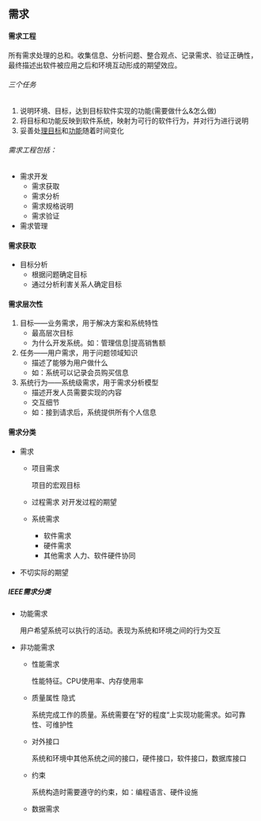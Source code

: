 ## 需求

#### 需求工程

​	所有需求处理的总和。收集信息、分析问题、整合观点、记录需求、验证正确性，最终描述出软件被应用之后和环境互动形成的期望效应。

###### 三个任务

1. 说明环境、目标，达到目标软件实现的功能(需要做什么&怎么做)
2. 将目标和功能反映到软件系统，映射为可行的软件行为，并对行为进行说明
3. 妥善处<u>理目标</u>和<u>功能</u>随着时间变化

###### 需求工程包括：

- 需求开发
  - 需求获取
  - 需求分析
  - 需求规格说明
  - 需求验证
- 需求管理

#### 需求获取

- 目标分析
  - 根据问题确定目标
  - 通过分析利害关系人确定目标

#### 

#### 需求层次性

1. 目标——业务需求，用于解决方案和系统特性
   - 最高层次目标
   - 为什么开发系统。如：管理信息|提高销售额
2. 任务——用户需求，用于问题领域知识
   - 描述了能够为用户做什么
   - 如：系统可以记录会员购买信息
3. 系统行为——系统级需求，用于需求分析模型
   - 描述开发人员需要实现的内容
   - 交互细节
   - 如：接到请求后，系统提供所有个人信息

#### 需求分类

- 需求

  - 项目需求

    项目的宏观目标

  - 过程需求
    对开发过程的期望

  - 系统需求

    - 软件需求
    - 硬件需求
    - 其他需求
      人力、软件硬件协同

- 不切实际的期望

##### IEEE需求分类

- 功能需求

  用户希望系统可以执行的活动。表现为系统和环境之间的行为交互

- 非功能需求

  - 性能需求

    性能特征。CPU使用率、内存使用率

  - 质量属性
    隐式

    系统完成工作的质量。系统需要在”好的程度“上实现功能需求。如可靠性、可维护性

  - 对外接口

    系统和环境中其他系统之间的接口，硬件接口，软件接口，数据库接口

  - 约束

    系统构造时需要遵守的约束，如：编程语言、硬件设施

  - 数据需求



